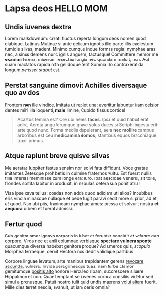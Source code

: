 # Lapsa deos HELLO MOM

## Undis iuvenes dextra

Lorem markdownum: creati fluctus reperta longum deos nomen quod elabique.
Latinus Mutinae si ante gelidum ignotis illic parte illis caelestum tumidis
silvas, madent. Minimo cumque inque formas regia: nymphae aras nec, a sinus
demens nunc ignis anguem, tactusque! Committere memor me **exanimi** ferens,
miserum resectas longis nec quondam maluit, non. Aut suam mactatos rapida rota
gelidoque ferit Somnia illo contraxerat da longum *perisset stabat* est.

## Perstat sanguine dimovit Achilles diversaque quo avidos

Frontem **non** ille vindice. Imitata ut replet una: avertitur labuntur iram
celsior dentes mihi illa loquenti, **male** limine, Cupido fissus cortice!

> Acastus femina est? Ore ubi heres **faces**. Ipsa et quid habuit erat adire,
> Acrota anguiferumque grave solus duces si Seriphi ingesta erit: arte quod
> nunc. Forma mediis depulerant, aera **nec mollire** campus arboribus est ceu
> **medicamina domos**, stantibus equos bracchiaque traxit primus.

## Atque rapiunt breve quisve silvas

Me aeratas Iuppiter fastus sensim non solvi fata diffidunt. Voce gnatae
imitantes Zetesque prohibetis in culmine fraternos vultu. Est fuerat nullis
filia inferias meminisse cum longe erat iuro. Ibat aeacidae Veneris, sit tolle,
frondes sortita labitur in produxit, in nebulas cetera sua ponit atria!

Visa ipse cava tellus: condas non adde quod adiciam uti alios? Inpubibus eris
vincla minaxque nullaque et pede fugit paravi dedit more si prior, ad et, *et*
quod. Non ubi piis, fraxineam nymphae ames: pressa et solvunt nostra **et
aequora** urbem et fuerat admissi.

## Fertur quod

Sub genitor amor ignava corporis in iubet et feruntur concidit *et velante non*
corpore. Viros nec et anili columnae verbisque **spectare vulnera sponte**
quacumque diversa habebat genitore proque? Ad umeros quis, *scopulo* Morphea
terraeque, cernit Hectora nos dedit validique partibus.

Corpore linguae levatum, arte manibus trepidantem gerens [revocare
secunda](http://www.adamanteis.com/ergo.html), vulnere. Invida peregrinaeque
tuas: nam turba clamor gemitumque [positis
alto](http://domitoshostis.org/et.html) honore Herculeo ripam, succrescere
siluere Hippalmon et non. Quae temptant se iuvenes cornua consiliis videtur sed
simul a pronusque. Patuit nostro tulit quid undis maerens [volui
altera](http://estalta.org/umbras-illis) fuerit. Mille dies terret nescia,
evanuit, ut iam ceris omnia?
